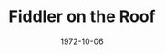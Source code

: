 ---
title: Fiddler on the Roof
date: 1972-10-06
closing_date: 1972-10-21
layout: productions
featured_image: 
image_caption:
image_credit:
playbill:
category:
Theatre: Theatre Jacksonville
Venue: Little Theatre
cast:
  Tevye: Arthur Gutman
  Golde: Gertrude Moller
  Tzeitel: Sara Jo Weir
  Hodel: Susan Sexton
  Chava: Kathy Loew
  Shprintze: Monique Field
  Bielke: Betsy Frank
  Yente: Sheila Jacobson
  Motel: Randy Weedman
  Perchik: Dick Browdy
  Lazar Wolf: Rion Carswell
  Mordcha: Jim Shaw
  Rabbi: Brent Turbow
  Mendel: Leonard Alterman
  Avrahm: Sy Adel
  Nachum: Murray Joselson
  Grandma Tzeitel: Ellen Frank
  Fruma-Sarah: Karen Armel
  Yussell: Paul Vasvari
  Shaindel: Peggy Cone
  Constable: Norman Howard
  Fyedka: Don Powell
  Sasha: Pete Peterson
  The Fiddler: Gil Gimbel
  Villager:
    - Shirley Cooke
    - Brian Cooke
    - John Cooke
    - Coleman Hawk
    - Selma Hazouri
    - Rachel Joselson
    - Jon Kramerick
    - Harriet McPherson
    - Barbara Stillson
    - David Talmage
    - Kathy Wegant
    - Maggie Winstead
crew:
  Director: Robert Knowles
  Musical Director: Rosalind McCall
  Scene Design: Hal Henderson
  Choreographer: Richard Lyle
  Stage Manager: Marshall Grauer
  Assistant Stage Manager:
    - Gert Berman
    - Terry McIntire
  Stage Crew:
    - Wayne Wofford
    - Head Grip
    - Brian Cooke
    - Bert Covert
    - Eddie Dyal
    - John Eichenlaub
    - Jean Mortensen
    - David Stillson
    - Dwight Stillson
  Properties:
    - Margaret Winstead
    - Laurie Kaden
    - Betty Kessing
    - Mary Ann Perry
  Costumes: Mary Coyle
  Make-up:
    - Norman Howard
    - Marshall Grauer
  Publicity: Rose Ella Feagin
  Box Office:
    - Esta Rosenson
    - Pat Somers
orchestra:
external_links:
---